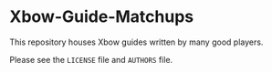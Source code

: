 # Xbow-Guide-Matchups

This repository houses Xbow guides written by many good players.
Please see the `LICENSE` file and `AUTHORS` file.
